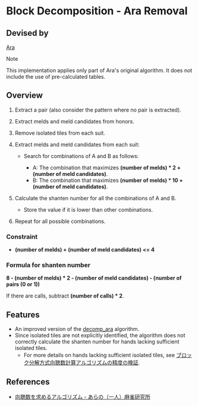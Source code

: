 # Block Decomposition - Ara Removal

## Devised by

[Ara](https://mahjong.ara.black/intro/selfintro.htm)

> [!NOTE]
> This implementation applies only part of Ara's original algorithm. It does not include the use of pre-calculated tables.

## Overview

1. Extract a pair (also consider the pattern where no pair is extracted).
2. Extract melds and meld candidates from honors.
3. Remove isolated tiles from each suit.
4. Extract melds and meld candidates from each suit:

    - Search for combinations of A and B as follows:

      - A: The combination that maximizes **(number of melds) * 2 + (number of meld candidates)**.
      - B: The combination that maximizes **(number of melds) * 10 + (number of meld candidates)**.

5. Calculate the shanten number for all the combinations of A and B.

    - Store the value if it is lower than other combinations.

6. Repeat for all possible combinations.

### Constraint

- **(number of melds) + (number of meld candidates) <= 4**

### Formula for shanten number

**8 - (number of melds) * 2 - (number of meld candidates) - (number of pairs (0 or 1))**

If there are calls, subtract **(number of calls) * 2**.

## Features

- An improved version of the [decomp_ara](../decomp_ara) algorithm.
- Since isolated tiles are not explicitly identified, the algorithm does not correctly calculate the shanten number for hands lacking sufficient isolated tiles.
  - For more details on hands lacking sufficient isolated tiles, see [ブロック分解方式向聴数計算アルゴリズムの精度の検証](https://zenn.dev/tomohxx/articles/aecace4e3a3bc1).

## References

- [向聴数を求めるアルゴリズム - あらの（一人）麻雀研究所](https://mahjong.ara.black/etc/shanten/index.htm)
